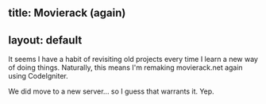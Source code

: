 title: Movierack (again)
---
layout: default
---

It seems I have a habit of revisiting old projects every time I learn a new
way of doing things. Naturally, this means I'm remaking movierack.net again
using CodeIgniter.

We did move to a new server... so I guess that warrants it. Yep.
